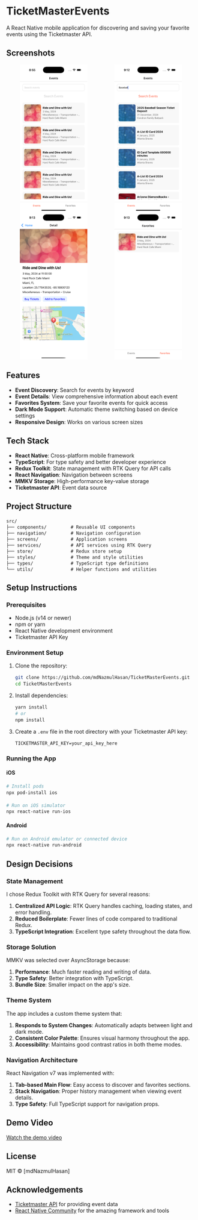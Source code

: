 # TicketMasterEvents

A React Native mobile application for discovering and saving your favorite events using the Ticketmaster API.

## Screenshots

<div style="display: flex; justify-content: space-around; flex-wrap: wrap;">
  <img src="/assets/screenshots/events.png" alt="Events Screen" width="180" />
  <img src="/assets/screenshots/searchResults.png" alt="Search Results" width="180" />
  <img src="/assets/screenshots/eventDetails.png" alt="Event Details" width="180" />
  <img src="/assets/screenshots/favorites.png" alt="Favorites Screen" width="180" />
</div>

## Features

- **Event Discovery**: Search for events by keyword
- **Event Details**: View comprehensive information about each event
- **Favorites System**: Save your favorite events for quick access
- **Dark Mode Support**: Automatic theme switching based on device settings
- **Responsive Design**: Works on various screen sizes

## Tech Stack

- **React Native**: Cross-platform mobile framework
- **TypeScript**: For type safety and better developer experience
- **Redux Toolkit**: State management with RTK Query for API calls
- **React Navigation**: Navigation between screens
- **MMKV Storage**: High-performance key-value storage
- **Ticketmaster API**: Event data source

## Project Structure

```
src/
├── components/         # Reusable UI components
├── navigation/         # Navigation configuration
├── screens/            # Application screens
├── services/           # API services using RTK Query
├── store/              # Redux store setup
├── styles/             # Theme and style utilities
├── types/              # TypeScript type definitions
└── utils/              # Helper functions and utilities
```

## Setup Instructions

### Prerequisites

- Node.js (v14 or newer)
- npm or yarn
- React Native development environment
- Ticketmaster API Key

### Environment Setup

1. Clone the repository:
   ```bash
   git clone https://github.com/mdNazmulHasan/TicketMasterEvents.git
   cd TicketMasterEvents
   ```

2. Install dependencies:
   ```bash
   yarn install
   # or
   npm install
   ```

3. Create a `.env` file in the root directory with your Ticketmaster API key:
   ```
   TICKETMASTER_API_KEY=your_api_key_here
   ```

### Running the App

#### iOS

```bash
# Install pods
npx pod-install ios

# Run on iOS simulator
npx react-native run-ios
```

#### Android

```bash
# Run on Android emulator or connected device
npx react-native run-android
```

## Design Decisions

### State Management

I chose Redux Toolkit with RTK Query for several reasons:

1. **Centralized API Logic**: RTK Query handles caching, loading states, and error handling.
2. **Reduced Boilerplate**: Fewer lines of code compared to traditional Redux.
3. **TypeScript Integration**: Excellent type safety throughout the data flow.

### Storage Solution

MMKV was selected over AsyncStorage because:

1. **Performance**: Much faster reading and writing of data.
2. **Type Safety**: Better integration with TypeScript.
3. **Bundle Size**: Smaller impact on the app's size.

### Theme System

The app includes a custom theme system that:

1. **Responds to System Changes**: Automatically adapts between light and dark mode.
2. **Consistent Color Palette**: Ensures visual harmony throughout the app.
3. **Accessibility**: Maintains good contrast ratios in both theme modes.

### Navigation Architecture

React Navigation v7 was implemented with:

1. **Tab-based Main Flow**: Easy access to discover and favorites sections.
2. **Stack Navigation**: Proper history management when viewing event details.
3. **Type Safety**: Full TypeScript support for navigation props.

## Demo Video

[Watch the demo video](https://youtube.com/shorts/yqQoRlsPqF0?feature=share)

## License

MIT © [mdNazmulHasan]

## Acknowledgements

- [Ticketmaster API](https://developer.ticketmaster.com/products-and-docs/apis/discovery-api/v2/) for providing event data
- [React Native Community](https://reactnative.dev/) for the amazing framework and tools